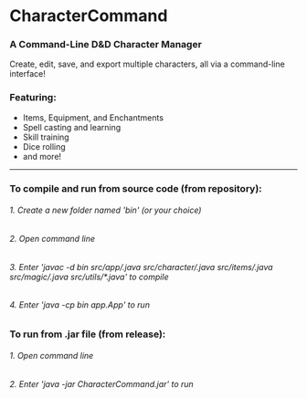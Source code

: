 # CharacterCommand
### A Command-Line D&amp;D Character Manager
Create, edit, save, and export multiple characters, all via a command-line interface!
### Featuring:
- Items, Equipment, and Enchantments
- Spell casting and learning
- Skill training
- Dice rolling
- and more!

___
### To compile and run from source code (from repository):
###### 1. Create a new folder named 'bin' (or your choice)
###### 2. Open command line
###### 3. Enter 'javac -d bin src/app/*.java src/character/*.java src/items/*.java src/magic/*.java src/utils/*.java' to compile
###### 4. Enter 'java -cp bin app.App' to run
### To run from .jar file (from release):
###### 1. Open command line
###### 2. Enter 'java -jar CharacterCommand.jar' to run
